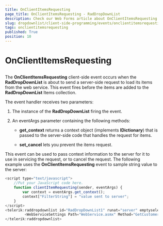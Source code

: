 ```yaml
---
title: OnClientItemsRequesting
page_title: OnClientItemsRequesting - RadDropDownList
description: Check our Web Forms article about OnClientItemsRequesting.
slug: dropdownlist/client-side-programming/events/onclientitemsrequesting
tags: onclientitemsrequesting
published: True
position: 10
---
```


# OnClientItemsRequesting



## 

The **OnClientItemsRequesting** client-side event occurs when the **RadDropDownList** is about to send a server-side request to load its items from the web service. This event fires before the items are added to the **RadDropDownList** Items collection.

The event handler receives two parameters:

1. The instance of the **RadDropDownList** firing the event.

2. An eventArgs parameter containing the following methods:

	* **get_context** returns a context object (implements **IDictionary**) that is passed to the server-side code that handles the request for items.

	* **set_cancel** lets you prevent the items request.

This event can be used to pass context information to the server for it to use in servicing the request, or to cancel the request. The following example uses the **OnClientItemsRequesting** event to sample string value to the server:

````JavaScript
<script type="text/javascript">
    //Put your JavaScript code here.
    function clientItemRequesting(sender, eventArgs) {
        var context = eventArgs.get_context();
        context["FilterString"] = "value sent to server";
    }
</script>
<telerik:raddropdownlist id="RadDropDownList1" runat="server" emptyselectionmessage="Select" onclientitemsrequesting="clientItemRequesting">
         <WebServiceSettings Path="WebService.asmx" Method="GetCustomerNames" />
</telerik:raddropdownlist>
````


